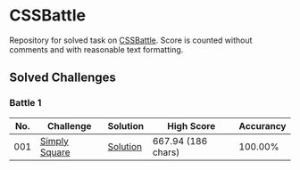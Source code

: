 # CSSBattle
Repository for solved task on [CSSBattle](https://cssbattle.dev). Score is counted without comments and with reasonable text formatting.

## Solved Challenges
### Battle 1
| No. | Challenge | Solution | High Score | Accurancy |
|-----|-----------|----------|------------|-----------|
| 001 | [Simply Square](https://cssbattle.dev/play/1) | [Solution](https://github.com/Voltrifrodec/) | 667.94 (186 chars) | 100.00% |
